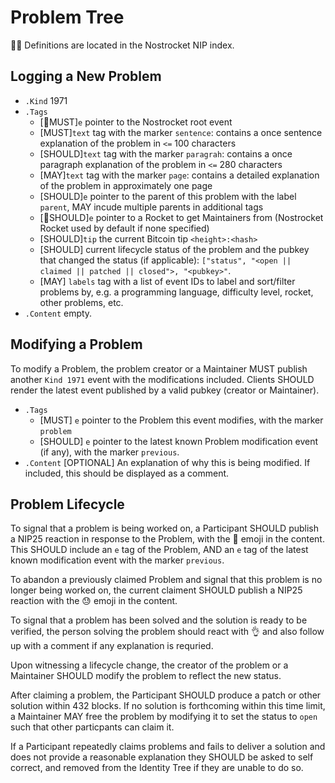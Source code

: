 # Problem Tree
🚀🍌 Definitions are located in the Nostrocket NIP index.

## Logging a New Problem
* `.Kind` 1971
* `.Tags`
	* [🚀MUST]`e` pointer to the Nostrocket root event
	* [MUST]`text` tag with the marker `sentence`: contains a once sentence explanation of the problem in `<=` 100 characters
	* [SHOULD]`text` tag with the marker `paragrah`: contains a once paragraph explanation of the problem in `<=` 280 characters
	* [MAY]`text` tag with the marker `page`: contains a detailed explanation of the problem in approximately one page
	* [SHOULD]`e` pointer to the parent of this problem with the label `parent`, MAY incude multiple parents in additional tags
	* [🚀SHOULD]`e` pointer to a Rocket to get Maintainers from (Nostrocket Rocket used by default if none specified)
	* [SHOULD]`tip` the current Bitcoin tip `<height>:<hash>`
	* [SHOULD] current lifecycle status of the problem and the pubkey that changed the status (if applicable): `["status", "<open || claimed || patched || closed">, "<pubkey>"`.
	* [MAY] `labels` tag with a list of event IDs to label and sort/filter problems by, e.g. a programming language, difficulty level, rocket, other problems, etc. 
* `.Content` empty.

## Modifying a Problem

To modify a Problem, the problem creator or a Maintainer MUST publish another `Kind 1971` event with the modifications included. Clients SHOULD render the latest event published by a valid pubkey (creator or Maintainer).
* `.Tags`
	* [MUST] `e` pointer to the Problem this event modifies, with the marker `problem`
	* [SHOULD] `e` pointer to the latest known Problem modification event (if any), with the marker `previous`.
* `.Content` [OPTIONAL] An explanation of why this is being modified. If included, this should be displayed as a comment.


## Problem Lifecycle
To signal that a problem is being worked on, a Participant SHOULD publish a NIP25 reaction in response to the Problem, with the 💪 emoji in the content. This SHOULD include an `e` tag of the Problem, AND an `e` tag of the latest known modification event with the marker `previous`.

To abandon a previously claimed Problem and signal that this problem is no longer being worked on, the current claiment SHOULD publish a NIP25 reaction with the 😓 emoji in the content.

To signal that a problem has been solved and the solution is ready to be verified, the person solving the problem should react with 👌 and also follow up with a comment if any explanation is requried.

Upon witnessing a lifecycle change, the creator of the problem or a Maintainer SHOULD modify the problem to reflect the new status.

After claiming a problem, the Participant SHOULD produce a patch or other solution within 432 blocks. If no solution is forthcoming within this time limit, a Maintainer MAY free the problem by modifying it to set the status to `open` such that other particpants can claim it.

If a Participant repeatedly claims problems and fails to deliver a solution and does not provide a reasonable explanation they SHOULD be asked to self correct, and removed from the Identity Tree if they are unable to do so.